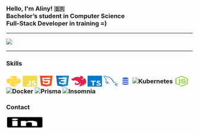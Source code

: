 <h3>
 <br>
Hello, I'm Aliny! 🇧🇷
<br>
 Bachelor’s student in Computer Science  <br>
 Full-Stack Developer in training =)
</h3>
<hr>


 <a href="https://github.com/anuraghazra/github-readme-stats"><img src="https://github-readme-stats.vercel.app/api/top-langs/?username=alisouzr&layout=compact&theme=dracula&hide_border=true" /></a><hr>


<h3>Skills</h3>

<h3>
<div style="display: inline_block">
  <img align="center" alt="Python" height="30" width="40" src="https://raw.githubusercontent.com/devicons/devicon/master/icons/python/python-plain.svg">
  <img align="center" alt="Js" height="30" width="40" src="https://raw.githubusercontent.com/devicons/devicon/master/icons/javascript/javascript-plain.svg">
  <img align="center" alt="HTML" height="30" width="40" src="https://raw.githubusercontent.com/devicons/devicon/master/icons/html5/html5-original.svg">
  <img align="center" alt="CSS" height="30" width="40" src="https://raw.githubusercontent.com/devicons/devicon/master/icons/css3/css3-original.svg">
 <img align="center" alt="NestJS" height="30" width="40" src="https://raw.githubusercontent.com/devicons/devicon/master/icons/nestjs/nestjs-plain.svg">
 <img align="center" alt="TypeScript" height="30" width="40" src="https://raw.githubusercontent.com/devicons/devicon/master/icons/typescript/typescript-plain.svg">
  <img align="center" alt="MySQL" height="30" width="40" src="https://raw.githubusercontent.com/devicons/devicon/master/icons/mysql/mysql-plain.svg">
 <img align="center" alt="SQL" height="30" width="30" src="https://raw.githubusercontent.com/github/explore/80688e429a7d4ef2fca1e82350fe8e3517d3494d/topics/sql/sql.png">
 <img align="center" alt="Kubernetes" height="30" width="30" src="https://seeklogo.com/images/K/kubernetes-logo-3A67038EAB-seeklogo.com.png">
 <img align="center" alt="NodeJS" height="30" width="40" src="https://raw.githubusercontent.com/devicons/devicon/master/icons/nodejs/nodejs-plain.svg">
 <img align="center" alt="Docker" height="30" width="40" src="https://www.docker.com/wp-content/uploads/2022/03/vertical-logo-monochromatic.png">
 
 <img align="center" alt="Prisma" height="60" width="114" src="https://i.imgur.com/wD4rVt4.png">
 <img align="center" alt="Insomnia" height="40" width="40" style="margin-right: 12px;" src="https://img.stackshare.io/service/6406/qLPJL1NZ.jpg">
 
 
</div>
  
 <h3>Contact</h3>
 <a href="https://www.linkedin.com/in/aliny-souza-0144261b4/">
   <img align="center" alt="Linkedin" height="30" width="100" src="https://raw.githubusercontent.com/devicons/devicon/master/icons/linkedin/linkedin-plain.svg">
 </a>



<!--
**alisouzr/alisouzr** is a ✨ _special_ ✨ repository because its `README.md` (this file) appears on your GitHub profile.

Here are some ideas to get you started:

- 🔭 I’m currently working on ...
- 🌱 I’m currently learning ...
- 👯 I’m looking to collaborate on ...
- 🤔 I’m looking for help with ...
- 💬 Ask me about ...
- 📫 How to reach me: ...
- 😄 Pronouns: ...
- ⚡ Fun fact: ...
-->
